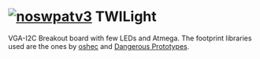 [![noswpatv3](http://zoobab.wdfiles.com/local--files/start/noupcv3.jpg)](https://ffii.org/donate-now-to-save-europe-from-software-patents-says-ffii/)
TWILight
========

VGA-I2C Breakout board with few LEDs and Atmega. The footprint libraries used are the ones by [oshec](http://library.oshec.org/) and [Dangerous 
Prototypes](http://dangerousprototypes.com/2012/09/18/eagle-parts-our-eagle-library-converted-to-kicad/).
